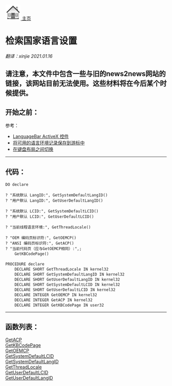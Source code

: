 [<img src="../images/home.png"> 主页 ](https://github.com/VFP9/Win32API)  

# 检索国家语言设置
_翻译：xinjie  2021.01.16_

## 请注意，本文件中包含一些与旧的news2news网站的链接，该网站目前无法使用。这些材料将在今后某个时候提供。


## 开始之前：
参考：

<!-- Anatoliy -->
* [LanguageBar ActiveX 控件](?solution=7)   
* [将可用的语言环境记录保存到游标中](sample_076.md)  
* [在键盘布局之间切换](sample_275.md)  
  
***  


## 代码：
```foxpro  
DO declare

? "系统默认 LangID:", GetSystemDefaultLangID()
? "用户默认 LangID:", GetUserDefaultLangID()

? "系统默认 LCID:", GetSystemDefaultLCID()
? "用户默认 LCID:", GetUserDefaultLCID()

? "当前线程语言环境:", GetThreadLocale()

? "OEM 编码页标识符:", GetOEMCP()
? "ANSI 编码页标识符:", GetACP()
? "当前代码页（应与GetOEMCP相同）:",;
	GetKBCodePage()

PROCEDURE declare
	DECLARE SHORT GetThreadLocale IN kernel32
	DECLARE SHORT GetSystemDefaultLangID IN kernel32
	DECLARE SHORT GetUserDefaultLangID IN kernel32
	DECLARE SHORT GetSystemDefaultLCID IN kernel32
	DECLARE SHORT GetUserDefaultLCID IN kernel32
	DECLARE INTEGER GetOEMCP IN kernel32
	DECLARE INTEGER GetACP IN kernel32
	DECLARE INTEGER GetKBCodePage IN user32  
```  
***  


## 函数列表：
[GetACP](../libraries/kernel32/GetACP.md)  
[GetKBCodePage](../libraries/user32/GetKBCodePage.md)  
[GetOEMCP](../libraries/kernel32/GetOEMCP.md)  
[GetSystemDefaultLCID](../libraries/kernel32/GetSystemDefaultLCID.md)  
[GetSystemDefaultLangID](../libraries/kernel32/GetSystemDefaultLangID.md)  
[GetThreadLocale](../libraries/kernel32/GetThreadLocale.md)  
[GetUserDefaultLCID](../libraries/kernel32/GetUserDefaultLCID.md)  
[GetUserDefaultLangID](../libraries/kernel32/GetUserDefaultLangID.md)  
